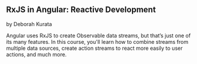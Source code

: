 ## RxJS in Angular: Reactive Development
by Deborah Kurata

Angular uses RxJS to create Observable data streams, but that’s just one of its many features. In this course, you'll learn how to combine streams from multiple data sources, create action streams to react more easily to user actions, and much more.